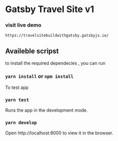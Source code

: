 # Gatsby Travel Site v1

### visit live demo

`https://travelsitebuildwithgatsby.gatsbyjs.io/`

## Availeble scripst

to install the required dependecies , you can run

### `yarn install` or `npm install`

To test app

### `yarn test`

Runs the app in the development mode.

### `yarn develop`

Open http://localhost:8000 to view it in the browser.
